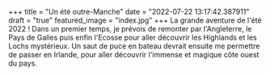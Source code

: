 +++
title = "Un été outre-Manche"
date = "2022-07-22 13:17:42.387911"
draft = "true"
featured_image = "index.jpg"
+++
La grande aventure de l'été 2022 ! Dans un premier temps, je prévois de remonter par l'Angleterre, le Pays de Galles puis enfin l'Ecosse pour aller découvrir les Highlands et les Lochs mystérieux.
Un saut de puce en bateau devrait ensuite me permettre de passer en Irlande, pour aller découvrir l'immense et magique côte ouest du pays.
